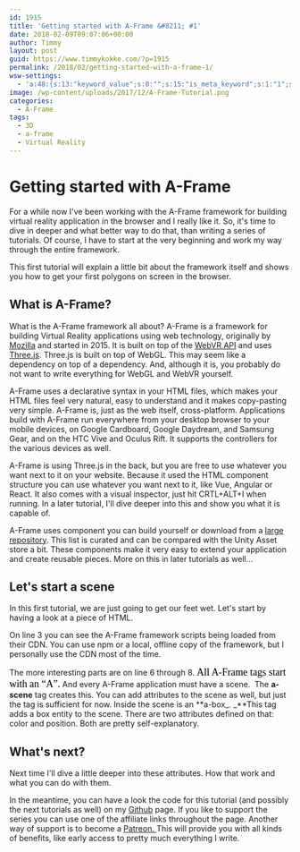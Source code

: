 ```yaml
---
id: 1915
title: 'Getting started with A-Frame &#8211; #1'
date: 2018-02-09T09:07:06+00:00
author: Timmy
layout: post
guid: https://www.timmykokke.com/?p=1915
permalink: /2018/02/getting-started-with-a-frame-1/
wsw-settings:
  - 'a:48:{s:13:"keyword_value";s:0:"";s:15:"is_meta_keyword";s:1:"1";s:17:"meta_keyword_type";s:10:"categories";s:13:"is_meta_title";s:1:"1";s:10:"meta_title";s:0:"";s:19:"is_meta_description";s:1:"1";s:21:"is_meta_robot_noindex";s:0:"";s:22:"is_meta_robot_nofollow";s:0:"";s:19:"is_meta_robot_noodp";s:0:"";s:20:"is_meta_robot_noydir";s:0:"";s:16:"meta_description";s:0:"";s:17:"is_over_sentences";s:0:"";s:20:"first_over_sentences";s:0:"";s:19:"last_over_sentences";s:0:"";s:16:"is_rich_snippets";s:0:"";s:18:"show_rich_snippets";s:0:"";s:12:"rating_value";s:1:"0";s:13:"review_author";s:0:"";s:14:"review_summary";s:0:"";s:18:"review_description";s:0:"";s:10:"event_name";s:0:"";s:10:"event_date";s:0:"";s:9:"event_url";s:0:"";s:19:"event_location_name";s:0:"";s:21:"event_location_street";s:0:"";s:23:"event_location_locality";s:0:"";s:21:"event_location_region";s:0:"";s:12:"people_fname";s:0:"";s:12:"people_lname";s:0:"";s:15:"people_locality";s:0:"";s:13:"people_region";s:0:"";s:12:"people_title";s:0:"";s:14:"people_homeurl";s:0:"";s:15:"people_photourl";s:0:"";s:12:"product_name";s:0:"";s:16:"product_imageurl";s:0:"";s:19:"product_description";s:0:"";s:14:"product_offers";s:0:"";s:18:"is_social_facebook";s:0:"";s:25:"social_facebook_publisher";s:0:"";s:22:"social_facebook_author";s:0:"";s:21:"social_facebook_title";s:0:"";s:27:"social_facebook_description";s:0:"";s:17:"is_social_twitter";s:0:"";s:20:"social_twitter_title";s:0:"";s:26:"social_twitter_description";s:0:"";s:15:"autolink_anchor";s:0:"";s:19:"is_disable_autolink";s:0:"";}'
image: /wp-content/uploads/2017/12/A-Frame-Tutorial.png
categories:
  - A-Frame
tags:
  - 3D
  - a-frame
  - Virtual Reality
---
```

# Getting started with A-Frame

For a while now I've been working with the A-Frame framework for building virtual reality application in the browser and I really like it. So, it's time to dive in deeper and what better way to do that, than writing a series of tutorials. Of course, I have to start at the very beginning and work my way through the entire framework.

This first tutorial will explain a little bit about the framework itself and shows you how to get your first polygons on screen in the browser.

## What is A-Frame?

What is the A-Frame framework all about? A-Frame is a framework for building Virtual Reality applications using web technology, originally by <a href="https://mozvr.com/" target="_blank" rel="noopener">Mozilla</a> and started in 2015. It is built on top of the <a href="https://developer.mozilla.org/en-US/docs/Web/API/WebVR_API/Using_the_WebVR_API" target="_blank" rel="noopener">WebVR API</a> and uses <a href="https://threejs.org/" target="_blank" rel="noopener">Three.js</a>. Three.js is built on top of WebGL. This may seem like a dependency on top of a dependency. And, although it is, you probably do not want to write everything for WebGL and WebVR yourself.

A-Frame uses a declarative syntax in your HTML files, which makes your HTML files feel very natural, easy to understand and it makes copy-pasting very simple. A-Frame is, just as the web itself, cross-platform. Applications build with A-Frame run everywhere from your desktop browser to your mobile devices, on Google Cardboard, Google Daydream, and Samsung Gear, and on the HTC Vive and Oculus Rift. It supports the controllers for the various devices as well.

A-Frame is using Three.js in the back, but you are free to use whatever you want next to it on your website. Because it used the HTML component structure you can use whatever you want next to it, like Vue, Angular or React. It also comes with a visual inspector, just hit CRTL+ALT+I when running. In a later tutorial, I'll dive deeper into this and show you what it is capable of.

A-Frame uses component you can build yourself or download from a <a href="https://aframe.io/aframe-registry/" target="_blank" rel="noopener">large repository</a>. This list is curated and can be compared with the Unity Asset store a bit. These components make it very easy to extend your application and create reusable pieces. More on this in later tutorials as well&#8230;

## Let's start a scene

In this first tutorial, we are just going to get our feet wet. Let's start by having a look at a piece of HTML.
  


On line 3 you can see the A-Frame framework scripts being loaded from their CDN. You can use npm or a local, offline copy of the framework, but I personally use the CDN most of the time.

The more interesting parts are on line 6 through 8. <span style="display: inline !important; float: none; background-color: transparent; color: #000000; cursor: text; font-family: 'PT Serif',Georgia,Cambria,'Times New Roman',Times,serif; font-size: 17.93px; font-style: normal; font-variant: normal; font-weight: 400; letter-spacing: normal; orphans: 2; text-align: left; text-decoration: none; text-indent: 0px; text-transform: none; -webkit-text-stroke-width: 0px; white-space: normal; word-spacing: 0px;">All A-Frame tags start with an &#8220;A&#8221;.</span> And every A-Frame application must have a scene.  The **a-scene** tag creates this. You can add attributes to the scene as well, but just the tag is sufficient for now. Inside the scene is an **a-box_. _**This tag adds a box entity to the scene. There are two attributes defined on that: color and position. Both are pretty self-explanatory.

## What's next?

Next time I'll dive a little deeper into these attributes. How that work and what you can do with them.

In the meantime, you can have a look the code for this tutorial (and possibly the next tutorials as well) on my <a href="https://github.com/sorskoot/a-frame-tutorial/tree/master/01A" target="_blank" rel="noopener">Github</a> page. If you like to support the series you can use one of the affiliate links throughout the page. Another way of support is to become a <a href="https://www.patreon.com/sorskoot" target="_blank" rel="noopener">Patreon. </a>This will provide you with all kinds of benefits, like early access to pretty much everything I write.

&nbsp;

&nbsp;